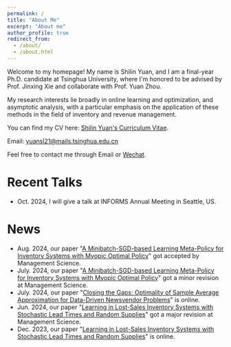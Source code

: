 ```yaml
---
permalink: /
title: "About Me"
excerpt: "About me"
author_profile: true
redirect_from: 
  - /about/
  - /about.html
---
```

Welcome to my homepage! My name is Shilin Yuan, and I am a final-year Ph.D. candidate at Tsinghua University, where I'm honored to be advised by Prof. Jinxing Xie and collaborate with Prof. Yuan Zhou.

My research interests lie broadly in online learning and optimization, and asymptotic analysis, with a particular emphasis on the application of these methods in the field of inventory and revenue management.

You can find my CV here: [Shilin Yuan's Curriculum Vitae](assets/Curriculum_Viate.pdf).

Email: yuansl21@mails.tsinghua.edu.cn

Feel free to contact me through Email or [Wechat](images/Wechat.jpg).

Recent Talks
======

* Oct. 2024, I will give a talk at INFORMS Annual Meeting in Seattle, US. 


News
======
* Aug. 2024, our paper "[A Minibatch-SGD-based Learning Meta-Policy for Inventory Systems with Myopic Optimal Policy](https://papers.ssrn.com/sol3/papers.cfm?abstract_id=4390778)" got accepted by Management Science.
* July. 2024, our paper "[A Minibatch-SGD-based Learning Meta-Policy for Inventory Systems with Myopic Optimal Policy](https://papers.ssrn.com/sol3/papers.cfm?abstract_id=4390778)" got a minor revision at Management Science.
* July. 2024, our paper "[Closing the Gaps: Optimality of Sample Average Approximation for Data-Driven Newsvendor Problems](http://arxiv.org/abs/2407.04900)" is online.
* Jun. 2024, our paper "[Learning in Lost-Sales Inventory Systems with Stochastic Lead Times and Random Supplies](https://papers.ssrn.com/sol3/papers.cfm?abstract_id=4671416)" got a major revision at Management Science.
* Dec. 2023, our paper "[Learning in Lost-Sales Inventory Systems with Stochastic Lead Times and Random Supplies](https://papers.ssrn.com/sol3/papers.cfm?abstract_id=4671416)" is online.






